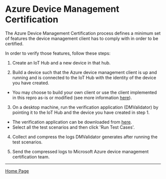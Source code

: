 # Azure Device Management Certification

The Azure Device Management Certification process defines a minimum set of features the device management client has to comply with in order to be certified.

In order to verify those features, follow these steps:

1. Create an IoT Hub and a new device in that hub.

2. Build a device such that the Azure device management client is up and running and is connected to the IoT Hub with the identity of the device you have created.
  - You may choose to build your own client or use the client implemented in this repro as-is or modified (see more information [here](oem-device-setup.md)).

3. On a desktop machine, run the verification application (DMValidator) by pointing it to the IoT Hub and the device you have created in step 1.
  - The verification application can be downloaded from [here](https://github.com/ms-iot/iot-core-azure-dm-client/tree/master/tests/DMValidator).
  - Select all the test scenarios and then click 'Run Test Cases'.

4. Collect and compress the logs DMValidator generates after running the test scenarios.

5. Send the compressed logs to Microsoft Azure device management certification team.

----

[Home Page](../README.md)